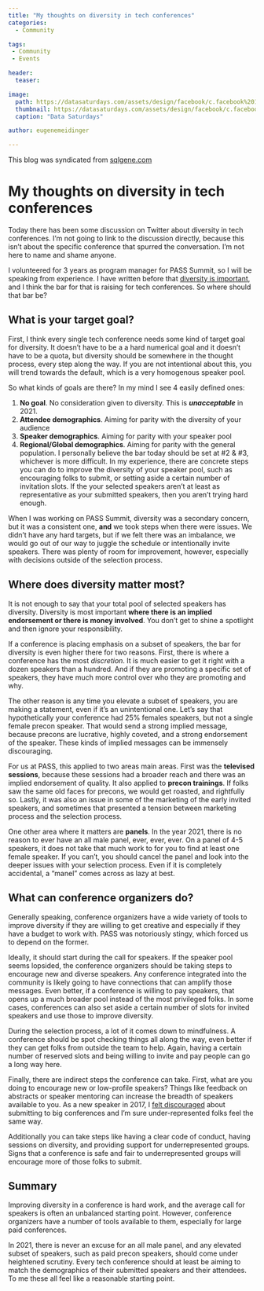 ```yaml
---
title: "My thoughts on diversity in tech conferences"
categories:
  - Community

tags:
 - Community
 - Events

header:
  teaser: 

image: 
  path: https://datasaturdays.com/assets/design/facebook/c.facebook%201r.png  
  thumbnail: https://datasaturdays.com/assets/design/facebook/c.facebook%201r.png  
  caption: "Data Saturdays"

author: eugenemeidinger

---
```

This blog was syndicated from [sqlgene.com](https://sqlgene.com)
# My thoughts on diversity in tech conferences

Today there has been some discussion on Twitter about diversity in tech conferences. I’m not going to link to the discussion directly, because this isn’t about the specific conference that spurred the conversation. I’m not here to name and shame anyone.

I volunteered for 3 years as program manager for PASS Summit, so I will be speaking from experience. I have written before that [diversity is important](https://www.sqlgene.com/2019/10/08/what-convinced-me-that-diversity-is-important/), and I think the bar for that is raising for tech conferences. So where should that bar be?

<!--more-->

## What is your target goal?
First, I think every single tech conference needs some kind of target goal for diversity. It doesn’t have to be a a hard numerical goal and it doesn’t have to be a quota, but diversity should be somewhere in the thought process, every step along the way. If you are not intentional about this, you will trend towards the default, which is a very homogenous speaker pool.

So what kinds of goals are there? In my mind I see 4 easily defined ones:

1. **No goal**. No consideration given to diversity. This is _**unacceptable**_ in 2021.
2. **Attendee demographics**. Aiming for parity with the diversity of your audience
3. **Speaker demographics**. Aiming for parity with your speaker pool
4. **Regional/Global demographics**. Aiming for parity with the general population.
I personally believe the bar today should be set at #2 & #3, whichever is more difficult. In my experience, there are concrete steps you can do to improve the diversity of your speaker pool, such as encouraging folks to submit, or setting aside a certain number of invitation slots. If the your selected speakers aren’t at least as representative as your submitted speakers, then you aren’t trying hard enough.

When I was working on PASS Summit, diversity was a secondary concern, but it was a consistent one, **and** we took steps when there were issues. We didn’t have any hard targets, but if we felt there was an imbalance, we would go out of our way to juggle the schedule or intentionally invite speakers. There was plenty of room for improvement, however, especially with decisions outside of the selection process.

## Where does diversity matter most?
It is not enough to say that your total pool of selected speakers has diversity. Diversity is most important **where there is an implied endorsement or there is money involved**. You don’t get to shine a spotlight and then ignore your responsibility.

If a conference is placing emphasis on a subset of speakers, the bar for diversity is even higher there for two reasons. First, there is where a conference has the most _discretion_. It is much easier to get it right with a dozen speakers than a hundred. And if they are promoting a specific set of speakers, they have much more control over who they are promoting and why.

The other reason is any time you elevate a subset of speakers, you are making a statement, even if it’s an unintentional one. Let’s say that hypothetically your conference had 25% females speakers, but not a single female precon speaker. That would send a strong implied message, because precons are lucrative, highly coveted, and a strong endorsement of the speaker. These kinds of implied messages can be immensely discouraging.

For us at PASS, this applied to two areas main areas. First was the **televised sessions**, because these sessions had a broader reach and there was an implied endorsement of quality. It also applied to **precon trainings**. If folks saw the same old faces for precons, we would get roasted, and rightfully so. Lastly, it was also an issue in some of the marketing of the early invited speakers, and sometimes that presented a tension between marketing process and the selection process.

One other area where it matters are **panels**. In the year 2021, there is no reason to ever have an all male panel, ever, ever, ever. On a panel of 4-5 speakers, it does not take that much work to for you to find at least one female speaker. If you can’t, you should cancel the panel and look into the deeper issues with your selection process. Even if it is completely accidental, a “manel” comes across as lazy at best.

## What can conference organizers do?
Generally speaking, conference organizers have a wide variety of tools to improve diversity if they are willing to get creative and especially if they have a budget to work with. PASS was notoriously stingy, which forced us to depend on the former.

Ideally, it should start during the call for speakers. If the speaker pool seems lopsided, the conference organizers should be taking steps to encourage new and diverse speakers. Any conference integrated into the community is likely going to have connections that can amplify those messages. Even better, if a conference is willing to pay speakers, that opens up a much broader pool instead of the most privileged folks. In some cases, conferences can also set aside a certain number of slots for invited speakers and use those to improve diversity.

During the selection process, a lot of it comes down to mindfulness. A conference should be spot checking things all along the way, even better if they can get folks from outside the team to help. Again, having a certain number of reserved slots and being willing to invite and pay people can go a long way here.

Finally, there are indirect steps the conference can take. First, what are you doing to encourage new or low-profile speakers? Things like feedback on abstracts or speaker mentoring can increase the breadth of speakers available to you. As a new speaker in 2017, I [felt discouraged](https://www.sqlgene.com/2017/04/15/things-i-like-about-the-changes-to-pass-summit-submission-process/) about submitting to big conferences and I’m sure under-represented folks feel the same way.

Additionally you can take steps like having a clear code of conduct, having sessions on diversity, and providing support for underrepresented groups. Signs that a conference is safe and fair to underrepresented groups will encourage more of those folks to submit.

## Summary
Improving diversity in a conference is hard work, and the average call for speakers is often an unbalanced starting point. However, conference organizers have a number of tools available to them, especially for large paid conferences.

In 2021, there is never an excuse for an all male panel, and any elevated subset of speakers, such as paid precon speakers, should come under heightened scrutiny. Every tech conference should at least be aiming to match the demographics of their submitted speakers and their attendees. To me these all feel like a reasonable starting point.
